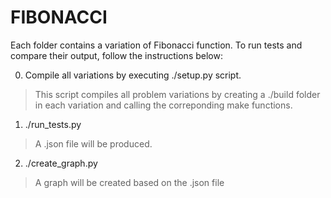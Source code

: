 # FIBONACCI

Each folder contains a variation of Fibonacci function.
To run tests and compare their output, follow the instructions below:

0. Compile all variations by executing ./setup.py script.
> This script compiles all problem variations by creating a ./build folder 
  in each variation and calling the correponding make functions.
1. ./run_tests.py
> A .json file will be produced.
2. ./create_graph.py
> A graph will be created based on the .json file

